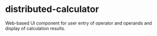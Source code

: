 # distributed-calculator
Web-based UI component for user entry of operator and operands and display of calculation results.
